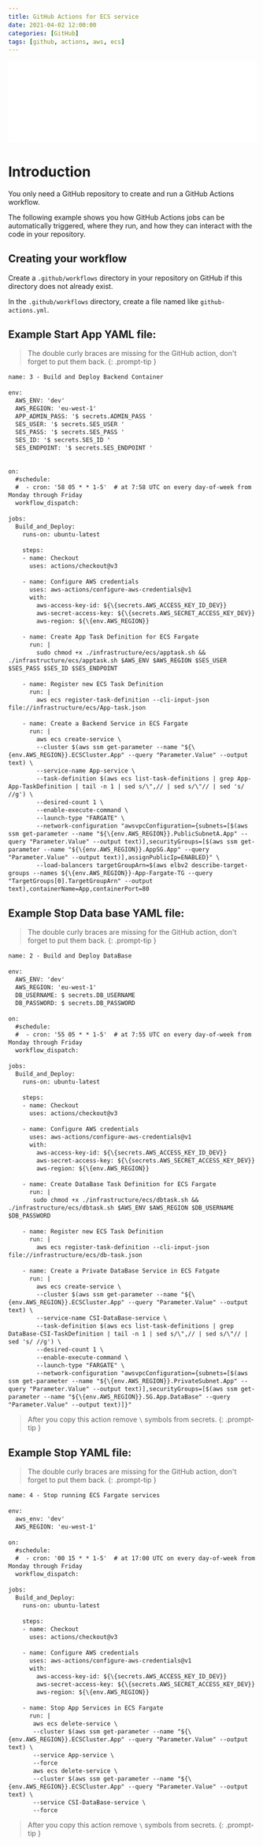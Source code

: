 ```yaml
---
title: GitHub Actions for ECS service
date: 2021-04-02 12:00:00
categories: [GitHub]
tags: [github, actions, aws, ecs]
---
```

<script defer data-domain="senad-d.github.io" src="https://plus.seki.ink/js/script.js"></script>
![](https://github.com/senad-d/senad-d.github.io/blob/main/_media/images/git-banner.png?raw=true)

# Introduction

You only need a GitHub repository to create and run a GitHub Actions workflow. 

The following example shows you how GitHub Actions jobs can be automatically triggered, where they run, and how they can interact with the code in your repository.

## Creating your workflow

Create a `.github/workflows` directory in your repository on GitHub if this directory does not already exist.

In the `.github/workflows` directory, create a file named like `github-actions.yml`.

## Example Start App YAML file:

> The double curly braces are missing for the GitHub action, don't forget to put them back.
{: .prompt-tip }

```shell
name: 3 - Build and Deploy Backend Container

env:
  AWS_ENV: 'dev'
  AWS_REGION: 'eu-west-1'
  APP_ADMIN_PASS: '$ secrets.ADMIN_PASS '
  SES_USER: '$ secrets.SES_USER '
  SES_PASS: '$ secrets.SES_PASS '
  SES_ID: '$ secrets.SES_ID '
  SES_ENDPOINT: '$ secrets.SES_ENDPOINT '


on:
  #schedule:
  #  - cron: '58 05 * * 1-5'  # at 7:58 UTC on every day-of-week from Monday through Friday
  workflow_dispatch:
  
jobs:
  Build_and_Deploy:
    runs-on: ubuntu-latest

    steps:
    - name: Checkout
      uses: actions/checkout@v3

    - name: Configure AWS credentials
      uses: aws-actions/configure-aws-credentials@v1
      with:
        aws-access-key-id: ${\{secrets.AWS_ACCESS_KEY_ID_DEV}} 
        aws-secret-access-key: ${\{secrets.AWS_SECRET_ACCESS_KEY_DEV}} 
        aws-region: ${\{env.AWS_REGION}}

    - name: Create App Task Definition for ECS Fargate
      run: |
        sudo chmod +x ./infrastructure/ecs/apptask.sh && ./infrastructure/ecs/apptask.sh $AWS_ENV $AWS_REGION $SES_USER $SES_PASS $SES_ID $SES_ENDPOINT

    - name: Register new ECS Task Definition
      run: |
        aws ecs register-task-definition --cli-input-json file://infrastructure/ecs/App-task.json

    - name: Create a Backend Service in ECS Fargate
      run: |
        aws ecs create-service \
        --cluster $(aws ssm get-parameter --name "${\{env.AWS_REGION}}.ECSCluster.App" --query "Parameter.Value" --output text) \
        --service-name App-service \
        --task-definition $(aws ecs list-task-definitions | grep App-App-TaskDefinition | tail -n 1 | sed s/\",// | sed s/\"// | sed 's/ //g') \
        --desired-count 1 \
        --enable-execute-command \
        --launch-type "FARGATE" \
        --network-configuration "awsvpcConfiguration={subnets=[$(aws ssm get-parameter --name "${\{env.AWS_REGION}}.PublicSubnetA.App" --query "Parameter.Value" --output text)],securityGroups=[$(aws ssm get-parameter --name "${\{env.AWS_REGION}}.AppSG.App" --query "Parameter.Value" --output text)],assignPublicIp=ENABLED}" \
        --load-balancers targetGroupArn=$(aws elbv2 describe-target-groups --names ${\{env.AWS_REGION}}-App-Fargate-TG --query "TargetGroups[0].TargetGroupArn" --output text),containerName=App,containerPort=80
```

## Example Stop Data base YAML file:

> The double curly braces are missing for the GitHub action, don't forget to put them back.
{: .prompt-tip }

```shell
name: 2 - Build and Deploy DataBase

env:
  AWS_ENV: 'dev'
  AWS_REGION: 'eu-west-1'
  DB_USERNAME: $ secrets.DB_USERNAME 
  DB_PASSWORD: $ secrets.DB_PASSWORD 

on:
  #schedule:
  #  - cron: '55 05 * * 1-5'  # at 7:55 UTC on every day-of-week from Monday through Friday
  workflow_dispatch:
  
jobs:
  Build_and_Deploy:
    runs-on: ubuntu-latest

    steps:
    - name: Checkout
      uses: actions/checkout@v3

    - name: Configure AWS credentials
      uses: aws-actions/configure-aws-credentials@v1
      with:
        aws-access-key-id: ${\{secrets.AWS_ACCESS_KEY_ID_DEV}} 
        aws-secret-access-key: ${\{secrets.AWS_SECRET_ACCESS_KEY_DEV}} 
        aws-region: ${\{env.AWS_REGION}}

    - name: Create DataBase Task Definition for ECS Fargate
      run: |
       sudo chmod +x ./infrastructure/ecs/dbtask.sh && ./infrastructure/ecs/dbtask.sh $AWS_ENV $AWS_REGION $DB_USERNAME $DB_PASSWORD

    - name: Register new ECS Task Definition
      run: |
        aws ecs register-task-definition --cli-input-json file://infrastructure/ecs/db-task.json

    - name: Create a Private DataBase Service in ECS Fatgate
      run: |
        aws ecs create-service \
        --cluster $(aws ssm get-parameter --name "${\{env.AWS_REGION}}.ECSCluster.App" --query "Parameter.Value" --output text) \
        --service-name CSI-DataBase-service \
        --task-definition $(aws ecs list-task-definitions | grep DataBase-CSI-TaskDefinition | tail -n 1 | sed s/\",// | sed s/\"// | sed 's/ //g') \
        --desired-count 1 \
        --enable-execute-command \
        --launch-type "FARGATE" \
        --network-configuration "awsvpcConfiguration={subnets=[$(aws ssm get-parameter --name "${\{env.AWS_REGION}}.PrivateSubnet.App" --query "Parameter.Value" --output text)],securityGroups=[$(aws ssm get-parameter --name "${\{env.AWS_REGION}}.SG.App.DataBase" --query "Parameter.Value" --output text)]}"
```

> After you copy this action remove `\` symbols from secrets.
{: .prompt-tip }

## Example Stop YAML file:

> The double curly braces are missing for the GitHub action, don't forget to put them back.
{: .prompt-tip }

```shell
name: 4 - Stop running ECS Fargate services

env:
  aws_env: 'dev'
  AWS_REGION: 'eu-west-1'

on:
  #schedule:
  #  - cron: '00 15 * * 1-5'  # at 17:00 UTC on every day-of-week from Monday through Friday
  workflow_dispatch:
  
jobs:
  Build_and_Deploy:
    runs-on: ubuntu-latest

    steps:
    - name: Checkout
      uses: actions/checkout@v3

    - name: Configure AWS credentials
      uses: aws-actions/configure-aws-credentials@v1
      with:
        aws-access-key-id: ${\{secrets.AWS_ACCESS_KEY_ID_DEV}} 
        aws-secret-access-key: ${\{secrets.AWS_SECRET_ACCESS_KEY_DEV}} 
        aws-region: ${\{env.AWS_REGION}}

    - name: Stop App Services in ECS Fargate
      run: |
       aws ecs delete-service \
       --cluster $(aws ssm get-parameter --name "${\{env.AWS_REGION}}.ECSCluster.App" --query "Parameter.Value" --output text) \
       --service App-service \
       --force
       aws ecs delete-service \
       --cluster $(aws ssm get-parameter --name "${\{env.AWS_REGION}}.ECSCluster.App" --query "Parameter.Value" --output text) \
       --service CSI-DataBase-service \
       --force
```

> After you copy this action remove `\` symbols from secrets.
{: .prompt-tip }